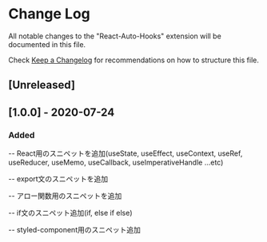 # Change Log

All notable changes to the "React-Auto-Hooks" extension will be documented in this file.

Check [Keep a Changelog](http://keepachangelog.com/) for recommendations on how to structure this file.

## [Unreleased]

## [1.0.0] - 2020-07-24
### Added
-- React用のスニペットを追加(useState, useEffect, useContext, useRef, useReducer, useMemo, useCallback, useImperativeHandle ...etc)

-- export文のスニペットを追加

-- アロー関数用のスニペットを追加

-- if文のスニペット追加(if, else if else)

-- styled-component用のスニペット追加

